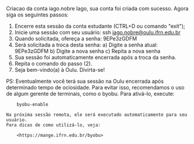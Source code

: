 Criacao da conta iago.nobre
Iago, sua conta foi criada com sucesso. Agora siga os seguintes passos:

1.  Encerre esta sessão da conta estudante (CTRL+D ou comando "exit");
2.  Inicie uma sessão com seu usuário:
    ssh iago.nobre@oulu.ifrn.edu.br
3.  Quando solicitada, ofereça a senha: 9EPe3zGDFM
4.  Será solicitada a troca desta senha:
    a) Digite a senha atual: 9EPe3zGDFM
    b) Digite a nova senha
    c) Repita a nova senha
5.  Sua sessão foi automaticamente encerrada após a troca da senha.
6.  Repita o comando do passo (2).
7.  Seja bem-vindo(a) à Oulu.
    Divirta-se!

PS: Eventualmente você terá sua sessão na Oulu encerrada após determinado
tempo de ociosidade. Para evitar isso, recomendamos o uso de algum
gerente de terminais, como o byobu. Para ativá-lo, execute:

        byobu-enable

    Na próxima sessão remota, ele será executado automaticamente para seu usuário.
    Para dicas de como utilizá-lo, veja:

        <https://mange.ifrn.edu.br/byobu>
